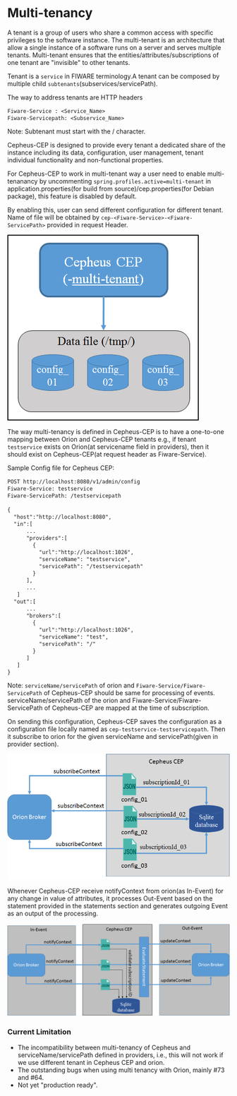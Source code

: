 # Multi-tenancy

A tenant is a group of users who share a common access with specific privileges to the software instance. The multi-tenant is an architecture that allow a single instance of a software runs on a server and serves multiple tenants. Multi-tenant ensures that the entities/attributes/subscriptions of one tenant are "invisible" to other tenants.

Tenant is a ```service``` in FIWARE terminology.A tenant can be composed by multiple child ```subtenants```(subservices/servicePath).

The way to address tenants are HTTP headers

```
Fiware-Service : <Service_Name>
Fiware-Servicepath: <Subservice_Name>
```

Note: Subtenant must start with the / character.

Cepheus-CEP is designed to provide every tenant a dedicated share of the instance including its data, configuration, user management, tenant individual functionality and non-functional properties.

For Cepheus-CEP to work in multi-tenant way a user need to enable multi-tenanancy by uncommenting ```spring.profiles.active=multi-tenant``` in application.properties(for build from source)/cep.properties(for Debian package), this feature is disabled by default.

By enabling this, user can send different configuration for different tenant. Name of file will be obtained by ```cep-<Fiware-Service>-<Fiware-ServicePath>``` provided in request Header.

<a name="multi_01"></a>
![multi-tenancy configuration](multi_01.png)

The way multi-tenancy is defined in Cepheus-CEP is to have a one-to-one mapping between Orion and Cepheus-CEP tenants e.g., if tenant ```testservice``` exists on Orion(at servicename field in providers), then it should exist on Cepheus-CEP(at request header as Fiware-Service).

Sample Config file for Cepheus CEP:

```
POST http://localhost:8080/v1/admin/config
Fiware-Service: testservice
Fiware-ServicePath: /testservicepath

{
  "host":"http://localhost:8080",
  "in":[
      ...
      "providers":[
      	{ 
          "url":"http://localhost:1026",
          "serviceName": "testservice",
          "servicePath": "/testservicepath"
        }
      ],
      ...
   ]
  "out":[
      ...
      "brokers":[
        {
          "url":"http://localhost:1026",
          "serviceName": "test",
          "servicePath": "/"
        }
      ]
   ]
}
```

Note: ```serviceName/servicePath``` of orion and ```Fiware-Service/Fiware-ServicePath``` of Cepheus-CEP should be same for processing of events. serviceName/servicePath of the orion and Fiware-Service/Fiware-ServicePath of Cepheus-CEP are mapped at the time of subscription.

On sending this configuration, Cepheus-CEP saves the configuration as a configuration file locally named as ```cep-testservice-testservicepath```. Then it subscribe to orion for the given serviceName and servicePath(given in provider section). 

<a name="multi_02"></a>
![subscribe to context broker](multi_02.png)

Whenever Cepheus-CEP receive notifyContext from orion(as In-Event) for any change in value of attributes, it processes Out-Event based on the statement provided in the statements section and generates outgoing Event as an output of the processing.

<a name="multi_03"></a>
![notification from context broker](multi_03.png)

### Current Limitation
* The incompatibility between multi-tenancy of Cepheus and serviceName/servicePath defined in providers, i.e., this will not work if we use different tenant in Cepheus CEP and orion.
* The outstanding bugs when using multi tenancy with Orion, mainly #73 and #64.
* Not yet "production ready".
